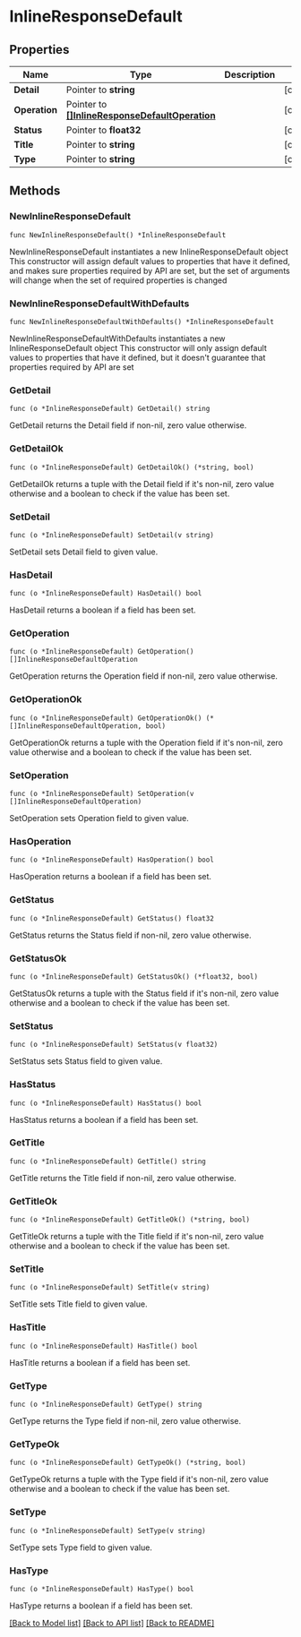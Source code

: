 # InlineResponseDefault

## Properties

Name | Type | Description | Notes
------------ | ------------- | ------------- | -------------
**Detail** | Pointer to **string** |  | [optional] 
**Operation** | Pointer to [**[]InlineResponseDefaultOperation**](InlineResponseDefaultOperation.md) |  | [optional] 
**Status** | Pointer to **float32** |  | [optional] 
**Title** | Pointer to **string** |  | [optional] 
**Type** | Pointer to **string** |  | [optional] 

## Methods

### NewInlineResponseDefault

`func NewInlineResponseDefault() *InlineResponseDefault`

NewInlineResponseDefault instantiates a new InlineResponseDefault object
This constructor will assign default values to properties that have it defined,
and makes sure properties required by API are set, but the set of arguments
will change when the set of required properties is changed

### NewInlineResponseDefaultWithDefaults

`func NewInlineResponseDefaultWithDefaults() *InlineResponseDefault`

NewInlineResponseDefaultWithDefaults instantiates a new InlineResponseDefault object
This constructor will only assign default values to properties that have it defined,
but it doesn't guarantee that properties required by API are set

### GetDetail

`func (o *InlineResponseDefault) GetDetail() string`

GetDetail returns the Detail field if non-nil, zero value otherwise.

### GetDetailOk

`func (o *InlineResponseDefault) GetDetailOk() (*string, bool)`

GetDetailOk returns a tuple with the Detail field if it's non-nil, zero value otherwise
and a boolean to check if the value has been set.

### SetDetail

`func (o *InlineResponseDefault) SetDetail(v string)`

SetDetail sets Detail field to given value.

### HasDetail

`func (o *InlineResponseDefault) HasDetail() bool`

HasDetail returns a boolean if a field has been set.

### GetOperation

`func (o *InlineResponseDefault) GetOperation() []InlineResponseDefaultOperation`

GetOperation returns the Operation field if non-nil, zero value otherwise.

### GetOperationOk

`func (o *InlineResponseDefault) GetOperationOk() (*[]InlineResponseDefaultOperation, bool)`

GetOperationOk returns a tuple with the Operation field if it's non-nil, zero value otherwise
and a boolean to check if the value has been set.

### SetOperation

`func (o *InlineResponseDefault) SetOperation(v []InlineResponseDefaultOperation)`

SetOperation sets Operation field to given value.

### HasOperation

`func (o *InlineResponseDefault) HasOperation() bool`

HasOperation returns a boolean if a field has been set.

### GetStatus

`func (o *InlineResponseDefault) GetStatus() float32`

GetStatus returns the Status field if non-nil, zero value otherwise.

### GetStatusOk

`func (o *InlineResponseDefault) GetStatusOk() (*float32, bool)`

GetStatusOk returns a tuple with the Status field if it's non-nil, zero value otherwise
and a boolean to check if the value has been set.

### SetStatus

`func (o *InlineResponseDefault) SetStatus(v float32)`

SetStatus sets Status field to given value.

### HasStatus

`func (o *InlineResponseDefault) HasStatus() bool`

HasStatus returns a boolean if a field has been set.

### GetTitle

`func (o *InlineResponseDefault) GetTitle() string`

GetTitle returns the Title field if non-nil, zero value otherwise.

### GetTitleOk

`func (o *InlineResponseDefault) GetTitleOk() (*string, bool)`

GetTitleOk returns a tuple with the Title field if it's non-nil, zero value otherwise
and a boolean to check if the value has been set.

### SetTitle

`func (o *InlineResponseDefault) SetTitle(v string)`

SetTitle sets Title field to given value.

### HasTitle

`func (o *InlineResponseDefault) HasTitle() bool`

HasTitle returns a boolean if a field has been set.

### GetType

`func (o *InlineResponseDefault) GetType() string`

GetType returns the Type field if non-nil, zero value otherwise.

### GetTypeOk

`func (o *InlineResponseDefault) GetTypeOk() (*string, bool)`

GetTypeOk returns a tuple with the Type field if it's non-nil, zero value otherwise
and a boolean to check if the value has been set.

### SetType

`func (o *InlineResponseDefault) SetType(v string)`

SetType sets Type field to given value.

### HasType

`func (o *InlineResponseDefault) HasType() bool`

HasType returns a boolean if a field has been set.


[[Back to Model list]](../README.md#documentation-for-models) [[Back to API list]](../README.md#documentation-for-api-endpoints) [[Back to README]](../README.md)


